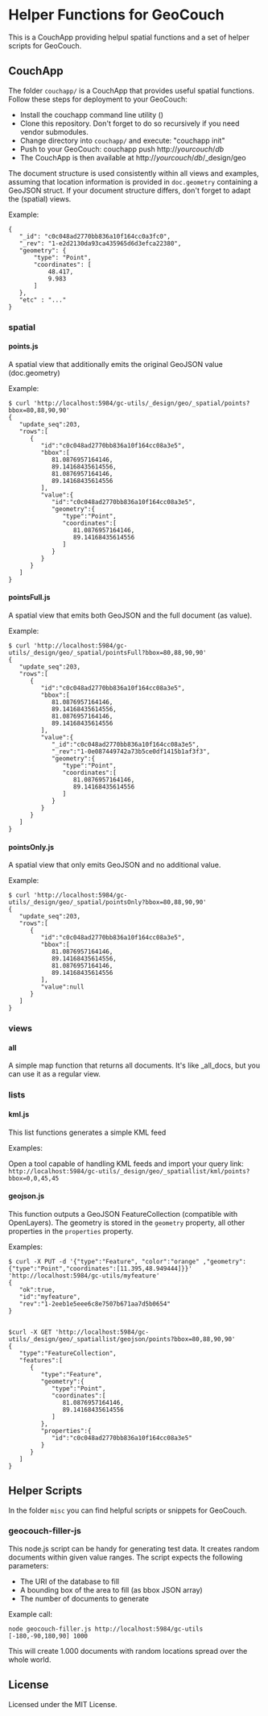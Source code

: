 # Helper Functions for GeoCouch

This is a CouchApp providing helpul spatial functions and a set of helper scripts for GeoCouch.

## CouchApp

The folder `couchapp/` is a CouchApp that provides useful spatial functions. Follow these steps for deployment to your GeoCouch:

 * Install the couchapp command line utility ()
 * Clone this repository. Don't forget to do so recursively if you need vendor submodules.
 * Change directory into `couchapp/` and execute: "couchapp init"
 * Push to your GeoCouch: couchapp push http://*yourcouch*/*db*
 * The CouchApp is then available at http://*yourcouch*/*db*/_design/geo

The document structure is used consistently within all views and examples, assuming that location information is provided in `doc.geometry` containing a GeoJSON struct.
If your document structure differs, don't forget to adapt the (spatial) views.

Example:

	{
	   "_id": "c0c048ad2770bb836a10f164cc0a3fc0",
	   "_rev": "1-e2d2130da93ca435965d6d3efca22380",
	   "geometry": {
	       "type": "Point",
	       "coordinates": [
	           48.417,
	           9.983
	       ]
	   },
	   "etc" : "..."
	}

### spatial 

#### points.js

A spatial view that additionally emits the original GeoJSON value (doc.geometry) 

Example:

	$ curl 'http://localhost:5984/gc-utils/_design/geo/_spatial/points?bbox=80,88,90,90'
	{
	   "update_seq":203,
	   "rows":[
	      {
	         "id":"c0c048ad2770bb836a10f164cc08a3e5",
	         "bbox":[
	            81.0876957164146,
	            89.14168435614556,
	            81.0876957164146,
	            89.14168435614556
	         ],
	         "value":{
	            "id":"c0c048ad2770bb836a10f164cc08a3e5",
	            "geometry":{
	               "type":"Point",
	               "coordinates":[
	                  81.0876957164146,
	                  89.14168435614556
	               ]
	            }
	         }
	      }
	   ]
	}

#### pointsFull.js

A spatial view that emits both GeoJSON and the full document (as value).  

Example:

	$ curl 'http://localhost:5984/gc-utils/_design/geo/_spatial/pointsFull?bbox=80,88,90,90'	
	{
	   "update_seq":203,
	   "rows":[
	      {
	         "id":"c0c048ad2770bb836a10f164cc08a3e5",
	         "bbox":[
	            81.0876957164146,
	            89.14168435614556,
	            81.0876957164146,
	            89.14168435614556
	         ],
	         "value":{
	            "_id":"c0c048ad2770bb836a10f164cc08a3e5",
	            "_rev":"1-0e087449742a73b5ce0df1415b1af3f3",
	            "geometry":{
	               "type":"Point",
	               "coordinates":[
	                  81.0876957164146,
	                  89.14168435614556
	               ]
	            }
	         }
	      }
	   ]
	}

#### pointsOnly.js

A spatial view that only emits GeoJSON and no additional value.

Example:

	$ curl 'http://localhost:5984/gc-utils/_design/geo/_spatial/pointsOnly?bbox=80,88,90,90'	
	{
	   "update_seq":203,
	   "rows":[
	      {
	         "id":"c0c048ad2770bb836a10f164cc08a3e5",
	         "bbox":[
	            81.0876957164146,
	            89.14168435614556,
	            81.0876957164146,
	            89.14168435614556
	         ],
	         "value":null
	      }
	   ]
	}

### views

#### all 

A simple map function that returns all documents. It's like _all_docs, but you can use it as a regular view.

### lists

#### kml.js

This list functions generates a simple KML feed

Examples:

Open a tool capable of handling KML feeds and import your query link: `http://localhost:5984/gc-utils/_design/geo/_spatiallist/kml/points?bbox=0,0,45,45`  

#### geojson.js 

This function outputs a GeoJSON FeatureCollection (compatible with
OpenLayers). The geometry is stored in the `geometry` property, all
other properties in the `properties` property.

Examples:

    $ curl -X PUT -d '{"type":"Feature", "color":"orange" ,"geometry":{"type":"Point","coordinates":[11.395,48.949444]}}' 'http://localhost:5984/gc-utils/myfeature'
	{
	   "ok":true,
	   "id":"myfeature",
	   "rev":"1-2eeb1e5eee6c8e7507b671aa7d5b0654"
	}


	$curl -X GET 'http://localhost:5984/gc-utils/_design/geo/_spatiallist/geojson/points?bbox=80,88,90,90'	
	{
	   "type":"FeatureCollection",
	   "features":[
	      {
	         "type":"Feature",
	         "geometry":{
	            "type":"Point",
	            "coordinates":[
	               81.0876957164146,
	               89.14168435614556
	            ]
	         },
	         "properties":{
	            "id":"c0c048ad2770bb836a10f164cc08a3e5"
	         }
	      }
	   ]
	}


## Helper Scripts

In the folder `misc` you can find helpful scripts or snippets for GeoCouch.

### geocouch-filler-js

This node.js script can be handy for generating test data. It creates random documents within given value ranges. The script expects the following parameters:

 * The URI of the database to fill
 * A bounding box of the area to fill (as bbox JSON array)
 * The number of documents to generate

Example call:

	node geocouch-filler.js http://localhost:5984/gc-utils [-180,-90,180,90] 1000

This will create 1.000 documents with random locations spread over the whole world.


## License

Licensed under the MIT License.
